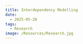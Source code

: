 ```yaml
---
title: Interdependency Modelling
date:
  - 2025-05-28
tags:
  - Research
image: /Resources/Research.jpg
---
```

